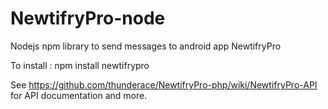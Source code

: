 NewtifryPro-node
================

Nodejs npm library to send messages to android app NewtifryPro

To install : npm install newtifrypro   

See https://github.com/thunderace/NewtifryPro-php/wiki/NewtifryPro-API for API 
documentation and more.


